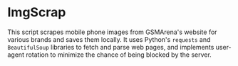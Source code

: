 # ImgScrap
This script scrapes mobile phone images from GSMArena's website for various brands and saves them locally. It uses Python's `requests` and `BeautifulSoup` libraries to fetch and parse web pages, and implements user-agent rotation to minimize the chance of being blocked by the server.
